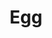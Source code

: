 ---
title: Egg
tags: ["egg", "breakfast", "protein", "cooking", "food", "chicken", "omelette"]
icon: egg
svg: '<svg xmlns="http://www.w3.org/2000/svg" width="24" height="24" fill="none" viewBox="0 0 24 24" stroke-width="1.5" stroke-linecap="round" stroke-linejoin="round" stroke="currentColor"><path d="M12 21c4.004 0 7.25-3.224 7.25-7.2S16.004 3 12 3 4.75 9.824 4.75 13.8c0 3.976 3.246 7.2 7.25 7.2"/></svg>'
---